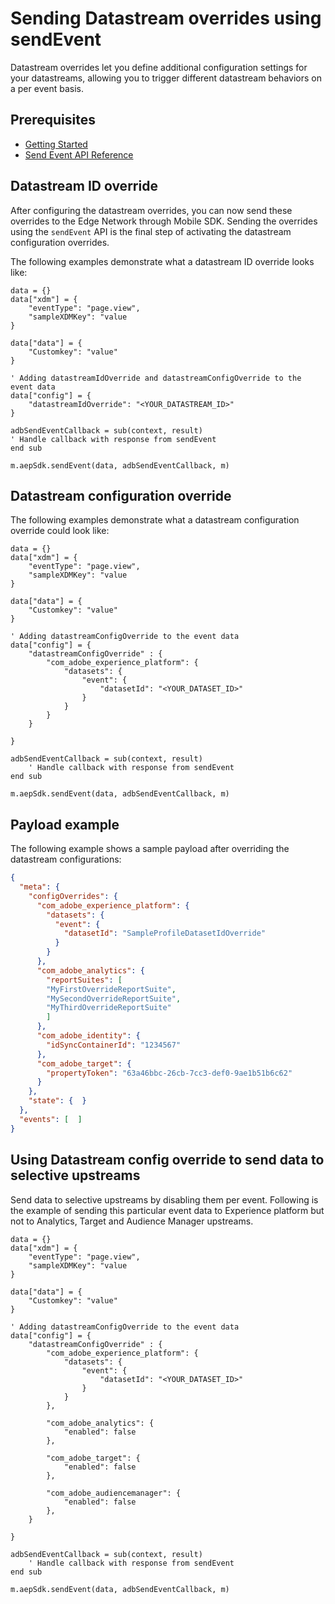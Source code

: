 # Sending Datastream overrides using sendEvent

Datastream overrides let you define additional configuration settings for your datastreams, allowing you to trigger different datastream behaviors on a per event basis.

## Prerequisites

* [Getting Started](../getting-started.md)
* [Send Event API Reference](../api-reference.md#sendevent)

## Datastream ID override

After configuring the datastream overrides, you can now send these overrides to the Edge Network through Mobile SDK. Sending the overrides using the `sendEvent` API is the final step of activating the datastream configuration overrides.

The following examples demonstrate what a datastream ID override looks like:

```brightscript
data = {}
data["xdm"] = {
    "eventType": "page.view",
    "sampleXDMKey": "value
}

data["data"] = {
    "Customkey": "value"
}

' Adding datastreamIdOverride and datastreamConfigOverride to the event data
data["config"] = {
    "datastreamIdOverride": "<YOUR_DATASTREAM_ID>"
}

adbSendEventCallback = sub(context, result)
' Handle callback with response from sendEvent
end sub

m.aepSdk.sendEvent(data, adbSendEventCallback, m)

```

## Datastream configuration override

The following examples demonstrate what a datastream configuration override could look like:


```brightscript
data = {}
data["xdm"] = {
    "eventType": "page.view",
    "sampleXDMKey": "value
}

data["data"] = {
    "Customkey": "value"
}

' Adding datastreamConfigOverride to the event data
data["config"] = {
    "datastreamConfigOverride" : {
        "com_adobe_experience_platform": {
            "datasets": {
                "event": {
                    "datasetId": "<YOUR_DATASET_ID>"
                }
            }
        }
    }

}

adbSendEventCallback = sub(context, result)
    ' Handle callback with response from sendEvent
end sub

m.aepSdk.sendEvent(data, adbSendEventCallback, m)

```

## Payload example

The following example shows a sample payload after overriding the datastream configurations:

```json
{
  "meta": {
    "configOverrides": {
      "com_adobe_experience_platform": {
        "datasets": {
          "event": {
            "datasetId": "SampleProfileDatasetIdOverride"
          }
        }
      },
      "com_adobe_analytics": {
        "reportSuites": [
        "MyFirstOverrideReportSuite",
        "MySecondOverrideReportSuite",
        "MyThirdOverrideReportSuite"
        ]
      },
      "com_adobe_identity": {
        "idSyncContainerId": "1234567"
      },
      "com_adobe_target": {
        "propertyToken": "63a46bbc-26cb-7cc3-def0-9ae1b51b6c62"
      }
    },
    "state": {  }
  },
  "events": [  ]
}
```

## Using Datastream config override to send data to selective upstreams

Send data to selective upstreams by disabling them per event. Following is the example of sending this particular event data to Experience platform but not to Analytics, Target and Audience Manager upstreams.

```brightscript
data = {}
data["xdm"] = {
    "eventType": "page.view",
    "sampleXDMKey": "value
}

data["data"] = {
    "Customkey": "value"
}

' Adding datastreamConfigOverride to the event data
data["config"] = {
    "datastreamConfigOverride" : {
        "com_adobe_experience_platform": {
            "datasets": {
                "event": {
                    "datasetId": "<YOUR_DATASET_ID>"
                }
            }
        },

        "com_adobe_analytics": {
            "enabled": false
        },

        "com_adobe_target": {
            "enabled": false
        },

        "com_adobe_audiencemanager": {
            "enabled": false
        },
    }

}

adbSendEventCallback = sub(context, result)
    ' Handle callback with response from sendEvent
end sub

m.aepSdk.sendEvent(data, adbSendEventCallback, m)
```
